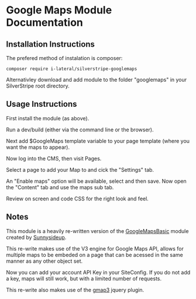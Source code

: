 # Google Maps Module Documentation

## Installation Instructions

The prefered method of instalation is composer:

```
composer require i-lateral/silverstripe-googlemaps
```

Alternativley download and add module to the folder "googlemaps" in your SilverStripe
root directory.

## Usage Instructions

First install the module (as above).

Run a dev/build (either via the command line or the browser).

Next add $GoogleMaps template variable to your page template (where you want the maps to appear).

Now log into the CMS, then visit Pages.

Select a page to add your Map to and cick the "Settings" tab.

An "Enable maps" option will be available, select and then save. Now open the "Content"
tab and use the maps sub tab.

Review on screen and code CSS for the right look and feel.

## Notes

This module is a heavily re-written version of the [GoogleMapsBasic](https://github.com/sunnysideup/silverstripe-googlemapbasic)
module created by [Sunnysideup](https://github.com/sunnysideup).

This re-write makes use of the V3 engine for Google Maps API, allows for
multiple maps to be embeded on a page that can be acessed in the same
manner as any other object set.

Now you can add your account API Key in your SiteConfig. If you do not add
a key, maps will still work, but with a limited number of requests.

This re-write also makes use of the [gmap3](http://gmap3.net/) jquery plugin.